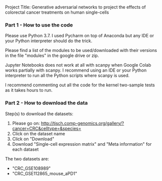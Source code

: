 Project Title: Generative adversarial networks to project the effects of
colorectal cancer treatments on human single-cells

### Part 1 - How to use the code

Please use Python 3.7. I used Pycharm on top of Anaconda but any IDE or your Python interpreter should do the trick.

Please find a list of the modules to be used/downloaded with their versions in the file "modules" in the google drive or zip.

Jupyter Notebooks does not work at all with scanpy when Google Colab works partially with scanpy. I recommend using
an IDE or your Python interpreter to run all the Python scripts where scanpy is used.

I recommend commenting out all the code for the kernel two-sample tests as it takes hours to run.

### Part 2 - How to download the data

Step(s) to download the datasets:
1) Please go on: http://tisch.comp-genomics.org/gallery/?cancer=CRC&celltype=&species=
2) Click on the dataset name
3) Click on "Download"
4) Download "Single-cell expression matrix" and "Meta information" for each dataset

The two datasets are:
- "CRC_GSE108989"
- "CRC_GSE112865_mouse_aPD1"
